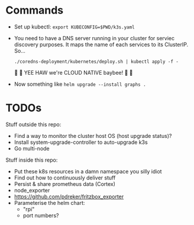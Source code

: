 Commands
===

- Set up kubectl: `export KUBECONFIG=$PWD/k3s.yaml`

- You need to have a DNS server running in your cluster for serviec discovery purposes. It maps the name of each services to its ClusterIP. So...

  ```
  ./coredns-deployment/kubernetes/deploy.sh | kubectl apply -f -
  ```

  🤠 🤠 YEE HAW we're CLOUD NATIVE baybee! 🤠 🤠

- Now something like `helm upgrade --install graphs .`

TODOs
===

Stuff outside this repo:

- Find a way to monitor the cluster host OS (host upgrade status)?
- Install system-upgrade-controller to auto-upgrade k3s
- Go multi-node

Stuff inside this repo:

- Put these k8s resources in a damn namespace you silly idiot
- Find out how to continuously deliver stuff
- Persist & share prometheus data (Cortex)
- node_exporter
- https://github.com/pdreker/fritzbox_exporter
- Parameterise the helm chart:
  - "rpi"
  - port numbers?

